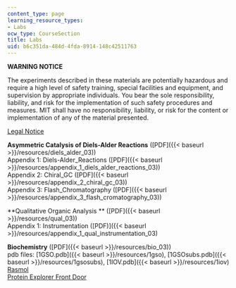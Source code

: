 ```yaml
---
content_type: page
learning_resource_types:
- Labs
ocw_type: CourseSection
title: Labs
uid: b6c351da-484d-4fda-8914-148c42511763
---
```


**WARNING NOTICE**

The experiments described in these materials are potentially hazardous and require a high level of safety training, special facilities and equipment, and supervision by appropriate individuals. You bear the sole responsibility, liability, and risk for the implementation of such safety procedures and measures. MIT shall have no responsibility, liability, or risk for the content or implementation of any of the material presented.  
  
[Legal Notice](/terms/)

**Asymmetric Catalysis of Diels-Alder Reactions** ([PDF]({{< baseurl >}}/resources/diels_alder_03))  
Appendix 1: Diels-Alder\_Reactions ([PDF]({{< baseurl >}}/resources/appendix_1_diels_alder_reactions_03))  
Appendix 2: Chiral\_GC ([PDF]({{< baseurl >}}/resources/appendix_2_chiral_gc_03))  
Appendix 3: Flash\_Chromatography ([PDF]({{< baseurl >}}/resources/appendix_3_flash_cromatography_03))

**Qualitative Organic Analysis ** ([PDF]({{< baseurl >}}/resources/qual_03))  
Appendix 1: Instrumentation ([PDF)]({{< baseurl >}}/resources/appendix_1_qual_instrumentation_03)

**Biochemistry** ([PDF]({{< baseurl >}}/resources/bio_03))  
pdb files: [1GSO.pdb]({{< baseurl >}}/resources/1gso), [1GSOsubs.pdb]({{< baseurl >}}/resources/1gsosubs), [1IOV.pdb]({{< baseurl >}}/resources/1iov)  
[Rasmol](http://www.umass.edu/microbio/rasmol/)  
[Protein Explorer Front Door](http://www.umass.edu/molvis/pipe/protexpl/frntdoor.htm)